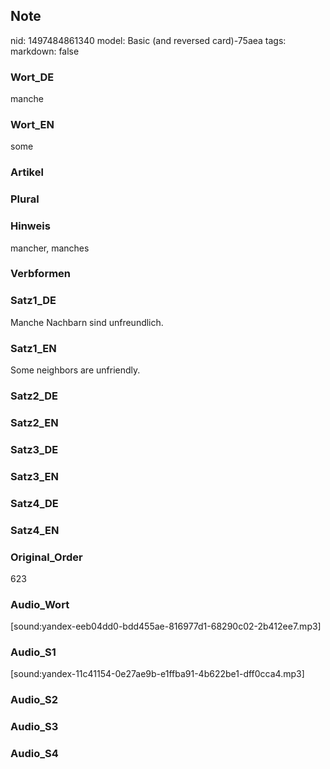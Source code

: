 ## Note
nid: 1497484861340
model: Basic (and reversed card)-75aea
tags: 
markdown: false

### Wort_DE
manche

### Wort_EN
some

### Artikel


### Plural


### Hinweis
mancher, manches

### Verbformen


### Satz1_DE
Manche Nachbarn sind unfreundlich.

### Satz1_EN
Some neighbors are unfriendly.

### Satz2_DE


### Satz2_EN


### Satz3_DE


### Satz3_EN


### Satz4_DE


### Satz4_EN


### Original_Order
623

### Audio_Wort
[sound:yandex-eeb04dd0-bdd455ae-816977d1-68290c02-2b412ee7.mp3]

### Audio_S1
[sound:yandex-11c41154-0e27ae9b-e1ffba91-4b622be1-dff0cca4.mp3]

### Audio_S2


### Audio_S3


### Audio_S4

